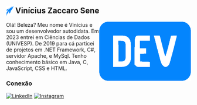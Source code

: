 <div>
<picture><img src="https://github.com/vinizacc/vinicius-zaccaro/blob/main/dev-4.png?raw=true" align="left" width="20px"></picture> 
<p align="left">
    <h2>&nbspVinícius Zaccaro Sene</h2>  
</p>
</div>
<div align="right">
    <picture>
        <img src="https://github.com/vinizacc/vinicius-zaccaro/blob/main/dev-3.png?raw=true" width = 250px align="right">
    </picture>
</div>


<p>
Olá! Beleza? Meu nome é Vinícius e sou um desenvolvedor autodidata. Em 2023 entrei em Ciências de Dados (UNIVESP). De 2019 para cá particei de projetos em .NET Framework, C#, servidor Apache, e MySql. Tenho conhecimento básico em Java, C, JavaScript, CSS e HTML.</p>
  
<h3 style="none">Conexão</h3>

[![LinkedIn](https://img.shields.io/badge/LinkedIn-0485fd?style=for-the-badge&logo=linkedin&logoColor=fff)](https://www.linkedin.com/in/vinicius-zaccaro/)
[![Instagram](https://img.shields.io/badge/Instagram-0485fd?style=for-the-badge&logo=instagram&logoColor=fff)](https://www.instagram.com/vinizacc/)


